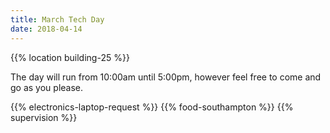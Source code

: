 ```yaml
---
title: March Tech Day
date: 2018-04-14
---
```


{{% location building-25 %}}

The day will run from 10:00am until 5:00pm, however feel free to come and go as you please.

{{% electronics-laptop-request %}}
{{% food-southampton %}}
{{% supervision %}}
